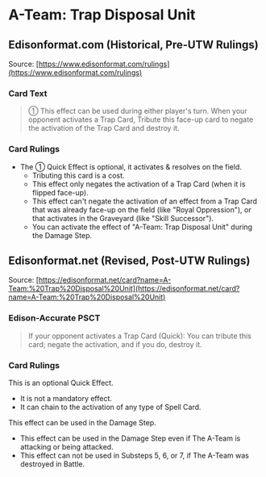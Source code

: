 # A-Team: Trap Disposal Unit

## Edisonformat.com (Historical, Pre-UTW Rulings)

Source: [https://www.edisonformat.com/rulings](https://www.edisonformat.com/rulings)

### Card Text

> ① This effect can be used during either player's turn. When your opponent activates a Trap Card, Tribute this face-up card to negate the activation of the Trap Card and destroy it.

### Card Rulings

*   The ① Quick Effect is optional, it activates & resolves on the field.
    *   Tributing this card is a cost.
    *   This effect only negates the activation of a Trap Card (when it is flipped face-up).
    *   This effect can't negate the activation of an effect from a Trap Card that was already face-up on the field (like "Royal Oppression"), or that activates in the Graveyard (like "Skill Successor").
    *   You can activate the effect of "A-Team: Trap Disposal Unit" during the Damage Step.

## Edisonformat.net (Revised, Post-UTW Rulings)

Source: [https://edisonformat.net/card?name=A-Team:%20Trap%20Disposal%20Unit](https://edisonformat.net/card?name=A-Team:%20Trap%20Disposal%20Unit)

### Edison-Accurate PSCT

> If your opponent activates a Trap Card (Quick): You can tribute this card; negate the activation, and if you do, destroy it.

### Card Rulings

This is an optional Quick Effect.
*   It is not a mandatory effect.
*   It can chain to the activation of any type of Spell Card.

This effect can be used in the Damage Step.
*   This effect can be used in the Damage Step even if The A-Team is attacking or being attacked.
*   This effect can not be used in Substeps 5, 6, or 7, if The A-Team was destroyed in Battle.
            